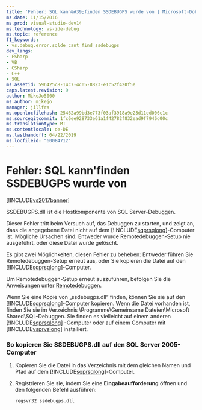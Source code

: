 ```yaml
---
title: 'Fehler: SQL kann&#39;finden SSDEBUGPS wurde von | Microsoft-Dokumentation'
ms.date: 11/15/2016
ms.prod: visual-studio-dev14
ms.technology: vs-ide-debug
ms.topic: reference
f1_keywords:
- vs.debug.error.sqlde_cant_find_ssdebugps
dev_langs:
- FSharp
- VB
- CSharp
- C++
- SQL
ms.assetid: 596425c8-14c7-4c05-8823-e1c52f420f5e
caps.latest.revision: 9
author: MikeJo5000
ms.author: mikejo
manager: jillfra
ms.openlocfilehash: 25462a99bd3e773f03af3918a9e25d11ed006c1c
ms.sourcegitcommit: 1fc6ee928733e61a1f42782f832ead9f7946d00c
ms.translationtype: MT
ms.contentlocale: de-DE
ms.lasthandoff: 04/22/2019
ms.locfileid: "60084712"
---
```

# <a name="error-sql-can39t-find-ssdebugps"></a>Fehler: SQL kann&#39;finden SSDEBUGPS wurde von
[!INCLUDE[vs2017banner](../includes/vs2017banner.md)]

SSDEBUGPS.dll ist die Hostkomponente von SQL Server-Debuggen.  
  
 Dieser Fehler tritt beim Versuch auf, das Debuggen zu starten, und zeigt an, dass die angegebene Datei nicht auf dem [!INCLUDE[sqprsqlong](../includes/sqprsqlong-md.md)]-Computer ist. Mögliche Ursachen sind: Entweder wurde Remotedebuggen-Setup nie ausgeführt, oder diese Datei wurde gelöscht.  
  
 Es gibt zwei Möglichkeiten, diesen Fehler zu beheben: Entweder führen Sie Remotedebuggen-Setup erneut aus, oder Sie kopieren die Datei auf den [!INCLUDE[sqprsqlong](../includes/sqprsqlong-md.md)]-Computer.  
  
 Um Remotedebuggen-Setup erneut auszuführen, befolgen Sie die Anweisungen unter [Remotedebuggen](../debugger/remote-debugging.md).  
  
 Wenn Sie eine Kopie von „ssdebugps.dll“ finden, können Sie sie auf den [!INCLUDE[sqprsqlong](../includes/sqprsqlong-md.md)]-Computer kopieren. Wenn die Datei vorhanden ist, finden Sie sie im Verzeichnis \Programme\Gemeinsame Dateien\Microsoft Shared\SQL-Debuggen. Sie finden es vielleicht auf einem anderen [!INCLUDE[sqprsqlong](../includes/sqprsqlong-md.md)] -Computer oder auf einem Computer mit [!INCLUDE[vsprvslong](../includes/vsprvslong-md.md)] installiert.  
  
### <a name="to-copy-ssdebugpsdll-onto-the-sql-server-2005-machine"></a>So kopieren Sie SSDEBUGPS.dll auf den SQL Server 2005-Computer  
  
1. Kopieren Sie die Datei in das Verzeichnis mit dem gleichen Namen und Pfad auf dem [!INCLUDE[sqprsqlong](../includes/sqprsqlong-md.md)]-Computer.  
  
2. Registrieren Sie sie, indem Sie eine **Eingabeaufforderung** öffnen und den folgenden Befehl ausführen:  
  
    ```  
    regsvr32 ssdebugps.dll  
    ```
